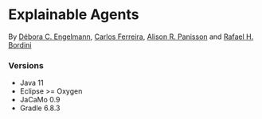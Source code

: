 # Explainable Agents

By [Débora C. Engelmann](https://github.com/DeboraEngelmann), 
[Carlos Ferreira](https://github.com/cadu08),
[Alison R. Panisson](https://github.com/AlisonPanisson) and
[Rafael H. Bordini](https://github.com/rbordini)

### Versions

- Java 11
- Eclipse >= Oxygen
- JaCaMo 0.9
- Gradle 6.8.3
